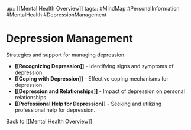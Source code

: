 up:: [[Mental Health Overview]]
tags:: #MindMap #PersonalInformation #MentalHealth #DepressionManagement

# Depression Management

Strategies and support for managing depression.

- **[[Recognizing Depression]]** - Identifying signs and symptoms of depression.
- **[[Coping with Depression]]** - Effective coping mechanisms for depression.
- **[[Depression and Relationships]]** - Impact of depression on personal relationships.
- **[[Professional Help for Depression]]** - Seeking and utilizing professional help for depression.

Back to [[Mental Health Overview]]